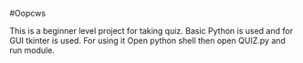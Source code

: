 #Oopcws

This is a beginner level project for taking quiz.
Basic Python is used and for GUI tkinter is used.
For using it Open python shell then open QUIZ.py and run module.
